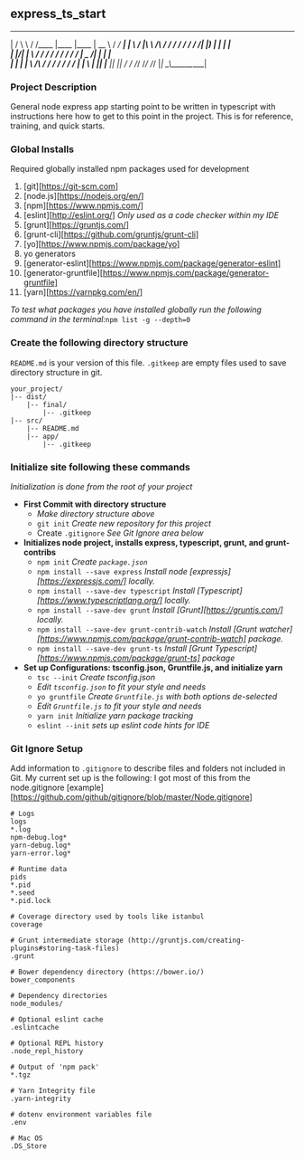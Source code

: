 ## express\_ts\_start
  __  ____          ________ ______ ______ _____   _____ _____ 
 |  \/  \ \        / /____  |____  |____  |  __ \ / ____/ ____|
 | \  / |\ \  /\  / /    / /    / /    / /| |__) | |   | |     
 | |\/| | \ \/  \/ /    / /    / /    / / |  _  /| |   | |     
 | |  | |  \  /\  /    / /    / /    / /  | | \ \| |___| |____ 
 |_|  |_|   \/  \/    /_/    /_/    /_/   |_|  \_\\_____\_____|

### Project Description
General node express app starting point to be written in typescript with instructions here how to get to this point in the project.  This is for reference, training, and quick starts.


### Global Installs
Required globally installed npm packages used for development

1. [git][https://git-scm.com]
2. [node.js][https://nodejs.org/en/]
3. [npm][https://www.npmjs.com/]
4. [eslint][http://eslint.org/] *Only used as a code checker within my IDE*
5. [grunt][https://gruntjs.com/]
6. [grunt-cli][https://github.com/gruntjs/grunt-cli]
7. [yo][https://www.npmjs.com/package/yo]
8. yo generators
  1. [generator-eslint][https://www.npmjs.com/package/generator-eslint]
  2. [generator-gruntfile][https://www.npmjs.com/package/generator-gruntfile]
9. [yarn][https://yarnpkg.com/en/]

_To test what packages you have installed globally run the following command in the terminal:_`npm list -g --depth=0`

### Create the following directory structure
`README.md` is your version of this file.
`.gitkeep` are empty files used to save directory structure in git.
```
your_project/
|-- dist/
    |-- final/
        |-- .gitkeep
|-- src/
    |-- README.md
    |-- app/
        |-- .gitkeep
```

### Initialize site following these commands
_Initialization is done from the root of your project_

* **First Commit with directory structure**
  * _Make directory structure above_
  * `git init` _Create new repository for this project_
  * Create `.gitignore` _See Git Ignore area below_
* **Initializes node project, installs express, typescript, grunt, and grunt-contribs**
  * `npm init` _Create `package.json`_
  * `npm install --save express` _Install node [expressjs][https://expressjs.com/] locally._
  * `npm install --save-dev typescript` _Install [Typescript][https://www.typescriptlang.org/] locally._
  * `npm install --save-dev grunt` _Install [Grunt][https://gruntjs.com/] locally._
  * `npm install --save-dev grunt-contrib-watch` _Install [Grunt watcher][https://www.npmjs.com/package/grunt-contrib-watch] package._
  * `npm install --save-dev grunt-ts` _Install [Grunt Typescript][https://www.npmjs.com/package/grunt-ts] package_
* **Set up Configurations: tsconfig.json, Gruntfile.js, and initialize yarn**
  * `tsc --init` _Create tsconfig.json_
  * _Edit `tsconfig.json` to fit your style and needs_
  * `yo gruntfile` _Create `Gruntfile.js` with both options de-selected_
  * _Edit `Gruntfile.js` to fit your style and needs_
  * `yarn init` _Initialize yarn package tracking_
  * `eslint --init` _sets up eslint code hints for IDE_

### Git Ignore Setup
Add information to `.gitignore` to describe files and folders not included in Git.  My current set up is the following:
I got most of this from the node.gitignore [example][https://github.com/github/gitignore/blob/master/Node.gitignore]
```
# Logs
logs
*.log
npm-debug.log*
yarn-debug.log*
yarn-error.log*

# Runtime data
pids
*.pid
*.seed
*.pid.lock

# Coverage directory used by tools like istanbul
coverage

# Grunt intermediate storage (http://gruntjs.com/creating-plugins#storing-task-files)
.grunt

# Bower dependency directory (https://bower.io/)
bower_components

# Dependency directories
node_modules/

# Optional eslint cache
.eslintcache

# Optional REPL history
.node_repl_history

# Output of 'npm pack'
*.tgz

# Yarn Integrity file
.yarn-integrity

# dotenv environment variables file
.env

# Mac OS
.DS_Store
```
